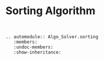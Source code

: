 # Sorting Algorithm

```{eval-rst}


.. automodule:: Algo_Solver.sorting
   :members:
   :undoc-members:
   :show-inheritance:
```

   